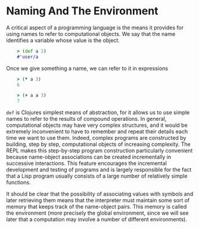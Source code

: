 # Naming And The Environment
A critical aspect of a programming language is the means it provides for using names to refer to computational objects. We say that the name identifies a variable whose value is the object.

```clojure
    > (def a 2)
    #'user/a
```

Once we give something a name, we can refer to it in expressions

```clojure
    > (* a 3)
    6

    > (+ a a 3)
    7
```

`def` is Clojures simplest means of abstraction, for it allows us to use simple names to refer to the results of compound operations. In general, computational objects may have very complex structures, and it would be extremely inconvenient to have to remember and repeat their details each time we want to use them. Indeed, complex programs are constructed by building, step by step, computational objects of increasing complexity. The REPL makes this step-by-step program construction particularly convenient because name-object associations can be created incrementally in successive interactions. This feature encourages the incremental development and testing of programs and is largely responsible for the fact that a Lisp program usually consists of a large number of relatively simple functions.

It should be clear that the possibility of associating values with symbols and later retrieving them means that the interpreter must maintain some sort of memory that keeps track of the name-object pairs. This memory is called the environment (more precisely the global environment, since we will see later that a computation may involve a number of different environments).
